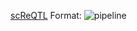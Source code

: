 
[scReQTL](/images/pipeline.png)
Format: ![pipeline](https://github.com/HorvathLab/NGS/blob/master/scReQTL/docs/Pipeline_v2.png)
